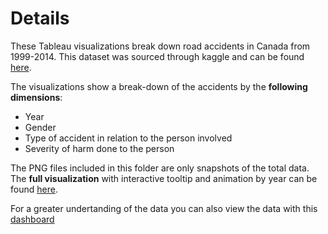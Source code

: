 # Details
These Tableau visualizations break down road accidents in Canada from 1999-2014. This dataset was sourced through kaggle and can be found [here](https://www.kaggle.com/tbsteal/canadian-car-accidents-19942014).

The visualizations show a break-down of the accidents by the __following dimensions__:

- Year
- Gender
- Type of accident in relation to the person involved
- Severity of harm done to the person

The PNG files included in this folder are only snapshots of the total data. The __full visualization__ with interactive tooltip and animation by year can be found [here](https://public.tableau.com/profile/robert4290#!/vizhome/RoadAccidentsinCanada1999-2014/Multidimensionalbyyearanimation?publish=yes).

For a greater undertanding of the data you can also view the data with this [dashboard](https://public.tableau.com/profile/robert4290#!/vizhome/RoadAccidentsinCanadadashboard1999-2014/Totalcrashesby?publish=yes)
